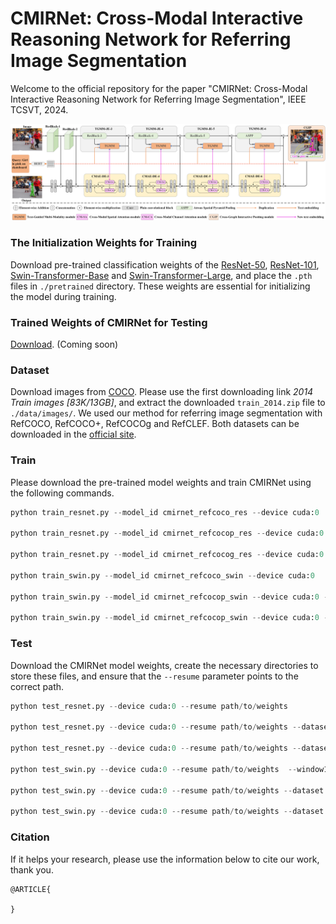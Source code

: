 # CMIRNet: Cross-Modal Interactive Reasoning Network for Referring Image Segmentation

Welcome to the official repository for the paper "CMIRNet: Cross-Modal Interactive Reasoning Network for Referring Image Segmentation", IEEE TCSVT, 2024. 

![the pipeline of CMIRNet](./CMIRNet.png)

### The Initialization Weights for Training
Download pre-trained classification weights of the [ResNet-50](https://download.pytorch.org/models/resnet50-19c8e357.pth), [ResNet-101](https://download.pytorch.org/models/resnet101-5d3b4d8f.pth), [Swin-Transformer-Base](https://github.com/SwinTransformer/storage/releases/download/v1.0.0/swin_base_patch4_window12_384_22k.pth) and [Swin-Transformer-Large](https://github.com/SwinTransformer/storage/releases/download/v1.0.0/swin_large_patch4_window12_384_22k.pth), and place the ` .pth ` files in ` ./pretrained ` directory. These weights are essential for initializing the model during training.

### Trained Weights of CMIRNet for Testing

[Download](https://pan.baidu.com/***). (Coming soon)

### Dataset

Download images from [COCO](https://cocodataset.org/#download). Please use the first downloading link *2014 Train images [83K/13GB]*, and extract the downloaded `train_2014.zip` file to `./data/images/`.
We used our method for referring image segmentation with RefCOCO, RefCOCO+, RefCOCOg and RefCLEF. Both datasets can be downloaded in the [official site](https://github.com/lichengunc/refer).

### Train
Please download the pre-trained model weights and train CMIRNet using the following commands.

~~~python
python train_resnet.py --model_id cmirnet_refcoco_res --device cuda:0

python train_resnet.py --model_id cmirnet_refcocop_res --device cuda:0 --dataset refcoco+

python train_resnet.py --model_id cmirnet_refcocog_res --device cuda:0 --dataset refcocog --splitBy umd

python train_swin.py --model_id cmirnet_refcoco_swin --device cuda:0

python train_swin.py --model_id cmirnet_refcocop_swin --device cuda:0 --dataset refcoco+

python train_swin.py --model_id cmirnet_refcocop_swin --device cuda:0 --dataset refcocog --splitBy umd
~~~

### Test
Download the CMIRNet model weights, create the necessary directories to store these files, and ensure that the `--resume` parameter points to the correct path.

~~~python
python test_resnet.py --device cuda:0 --resume path/to/weights

python test_resnet.py --device cuda:0 --resume path/to/weights --dataset refcoco+

python test_resnet.py --device cuda:0 --resume path/to/weights --dataset refcocog --splitBy umd

python test_swin.py --device cuda:0 --resume path/to/weights  --window12

python test_swin.py --device cuda:0 --resume path/to/weights --dataset refcoco+ --window12

python test_swin.py --device cuda:0 --resume path/to/weights --dataset refcocog --splitBy umd --window12
~~~

### Citation

If it helps your research,  please use the information below to cite our work, thank you. 

~~~
@ARTICLE{

}
~~~
